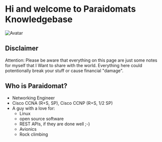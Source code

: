 # Hi and welcome to Paraidomats Knowledgebase

![Avatar](https://avatars2.githubusercontent.com/u/15010683?&s=300&u=d9d8068d4c10bddd6ee39fa414293da25f0faf44&v=4)

## Disclaimer

Attention: Please be aware that everything on this page are just some notes for myself that I Want to share with the world. Everything here could potentionally break your stuff or cause financial "damage".

## Who is Paraidomat?

- Networking Engineer
- Cisco CCNA (R+S, SP), Cisco CCNP (R+S, 1/2 SP)
- A guy with a love for:
  - Linux
  - open source software
  - REST APIs, if they are done well ;-)
  - Avionics
  - Rock climbing
